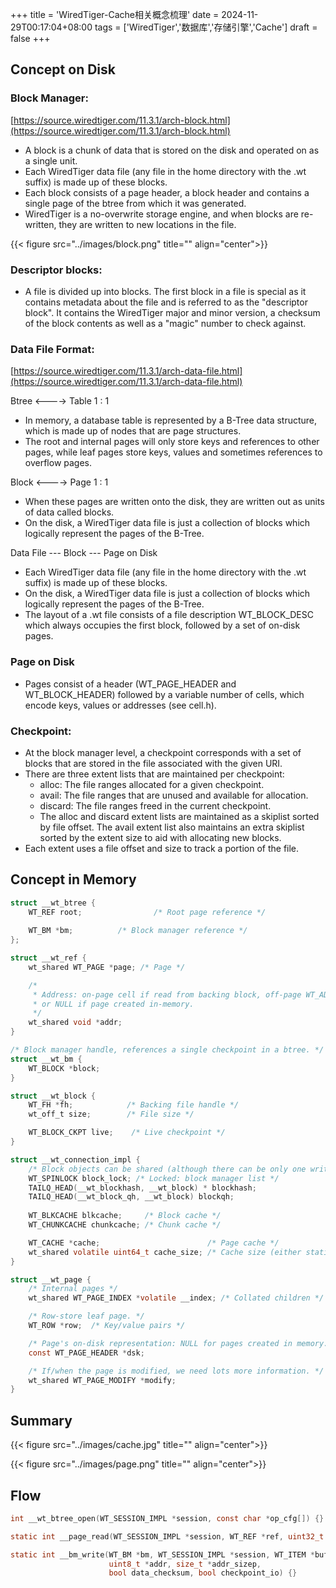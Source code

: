+++
title = 'WiredTiger-Cache相关概念梳理'
date = 2024-11-29T00:17:04+08:00
tags = ['WiredTiger','数据库','存储引擎','Cache']
draft = false
+++

## Concept on Disk
### Block Manager:
[https://source.wiredtiger.com/11.3.1/arch-block.html](https://source.wiredtiger.com/11.3.1/arch-block.html)

- A block is a chunk of data that is stored on the disk and operated on as a single unit.
- Each WiredTiger data file (any file in the home directory with the .wt suffix) is made up of these blocks.
- Each block consists of a page header, a block header and contains a single page of the btree from which it was generated.
- WiredTiger is a no-overwrite storage engine, and when blocks are re-written, they are written to new locations in the file.

{{< figure src="../images/block.png" title="" align="center">}}

### Descriptor blocks:
- A file is divided up into blocks. The first block in a file is special as it contains metadata about the file and is referred to as the "descriptor block". It contains the WiredTiger major and minor version, a checksum of the block contents as well as a "magic" number to check against.

### Data File Format:
[https://source.wiredtiger.com/11.3.1/arch-data-file.html](https://source.wiredtiger.com/11.3.1/arch-data-file.html)

Btree <----> Table 1 : 1
- In memory, a database table is represented by a B-Tree data structure, which is made up of nodes that are page structures.
- The root and internal pages will only store keys and references to other pages, while leaf pages store keys, values and sometimes references to overflow pages.

Block <----> Page  1 : 1
- When these pages are written onto the disk, they are written out as units of data called blocks.
- On the disk, a WiredTiger data file is just a collection of blocks which logically represent the pages of the B-Tree.

Data File --- Block --- Page on Disk
- Each WiredTiger data file (any file in the home directory with the .wt suffix) is made up of these blocks.
- On the disk, a WiredTiger data file is just a collection of blocks which logically represent the pages of the B-Tree.
- The layout of a .wt file consists of a file description WT_BLOCK_DESC which always occupies the first block, followed by a set of on-disk pages. 

### Page on Disk
- Pages consist of a header (WT_PAGE_HEADER and WT_BLOCK_HEADER) followed by a variable number of cells, which encode keys, values or addresses (see cell.h).

### Checkpoint:
- At the block manager level, a checkpoint corresponds with a set of blocks that are stored in the file associated with the given URI. 
- There are three extent lists that are maintained per checkpoint:
  - alloc: The file ranges allocated for a given checkpoint. 
  - avail: The file ranges that are unused and available for allocation. 
  - discard: The file ranges freed in the current checkpoint. 
  - The alloc and discard extent lists are maintained as a skiplist sorted by file offset. The avail extent list also maintains an extra skiplist sorted by the extent size to aid with allocating new blocks.
- Each extent uses a file offset and size to track a portion of the file.

## Concept in Memory
```c
struct __wt_btree {
    WT_REF root;                /* Root page reference */
    
    WT_BM *bm;          /* Block manager reference */
};

struct __wt_ref {
    wt_shared WT_PAGE *page; /* Page */

    /*
     * Address: on-page cell if read from backing block, off-page WT_ADDR if instantiated in-memory,
     * or NULL if page created in-memory.
     */
    wt_shared void *addr;
}

/* Block manager handle, references a single checkpoint in a btree. */
struct __wt_bm {
    WT_BLOCK *block;   
}

struct __wt_block {
    WT_FH *fh;            /* Backing file handle */
    wt_off_t size;        /* File size */

    WT_BLOCK_CKPT live;    /* Live checkpoint */
}

struct __wt_connection_impl {
    /* Block objects can be shared (although there can be only one writer). */
    WT_SPINLOCK block_lock; /* Locked: block manager list */
    TAILQ_HEAD(__wt_blockhash, __wt_block) * blockhash;  
    TAILQ_HEAD(__wt_block_qh, __wt_block) blockqh;
    
    WT_BLKCACHE blkcache;     /* Block cache */
    WT_CHUNKCACHE chunkcache; /* Chunk cache */

    WT_CACHE *cache;                        /* Page cache */
    wt_shared volatile uint64_t cache_size; /* Cache size (either statically configured or the current size within a cache pool). */
}

struct __wt_page {
    /* Internal pages */
    wt_shared WT_PAGE_INDEX *volatile __index; /* Collated children */

    /* Row-store leaf page. */
    WT_ROW *row;  /* Key/value pairs */

    /* Page's on-disk representation: NULL for pages created in memory. */
    const WT_PAGE_HEADER *dsk;

    /* If/when the page is modified, we need lots more information. */
    wt_shared WT_PAGE_MODIFY *modify;
}

```

## Summary
{{< figure src="../images/cache.jpg" title="" align="center">}}

{{< figure src="../images/page.png" title="" align="center">}}

## Flow

```c
int __wt_btree_open(WT_SESSION_IMPL *session, const char *op_cfg[]) {}

static int __page_read(WT_SESSION_IMPL *session, WT_REF *ref, uint32_t flags) {}

static int __bm_write(WT_BM *bm, WT_SESSION_IMPL *session, WT_ITEM *buf, 
                      uint8_t *addr, size_t *addr_sizep,
                      bool data_checksum, bool checkpoint_io) {}
```
